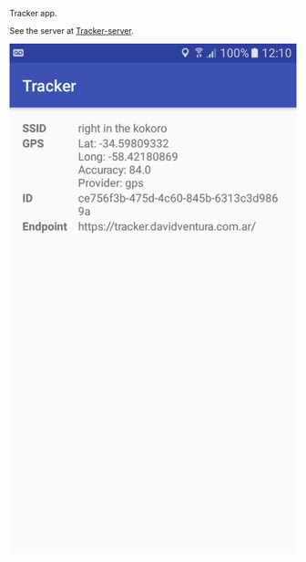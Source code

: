 Tracker app.

See the server at [Tracker-server](https://github.com/davidventura/tracker-server).

![img](/images/screen.jpg?raw=true)
